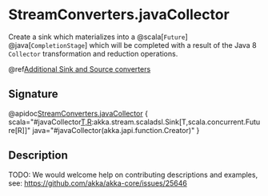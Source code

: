 # StreamConverters.javaCollector

Create a sink which materializes into a @scala[`Future`] @java[`CompletionStage`] which will be completed with a result of the Java 8 `Collector` transformation and reduction operations.

@ref[Additional Sink and Source converters](../index.md#additional-sink-and-source-converters)

## Signature

@apidoc[StreamConverters.javaCollector](StreamConverters$) { scala="#javaCollector[T,R](collectorFactory:()=&gt;java.util.stream.Collector[T,_,R]):akka.stream.scaladsl.Sink[T,scala.concurrent.Future[R]]" java="#javaCollector(akka.japi.function.Creator)" }


## Description

TODO: We would welcome help on contributing descriptions and examples, see: https://github.com/akka/akka-core/issues/25646
